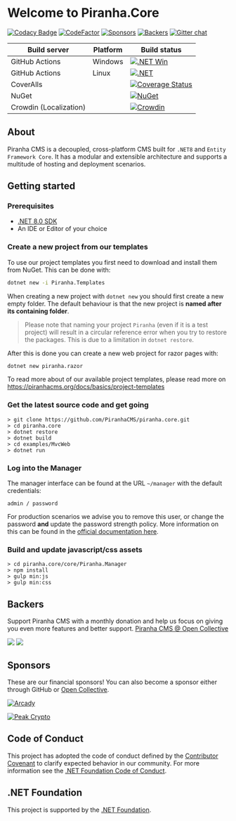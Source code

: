 # Welcome to Piranha.Core

[![Codacy Badge](https://app.codacy.com/project/badge/Grade/0fa7c8bcd5234443b79b075436e92d7e)](https://www.codacy.com/gh/PiranhaCMS/piranha.core/dashboard?utm_source=github.com&amp;utm_medium=referral&amp;utm_content=PiranhaCMS/piranha.core&amp;utm_campaign=Badge_Grade)
[![CodeFactor](https://www.codefactor.io/repository/github/piranhacms/piranha.core/badge)](https://www.codefactor.io/repository/github/piranhacms/piranha.core)
[![Sponsors](https://opencollective.com/piranhacms/tiers/sponsor/badge.svg?label=sponsor&color=brightgreen)](Sponsors)
[![Backers](https://opencollective.com/piranhacms/tiers/backer/badge.svg?label=backer&color=brightgreen)](Backers)
[![Gitter chat](https://badges.gitter.im/PiranhaCMS/Piranha.png)](https://gitter.im/PiranhaCMS/Piranha)

| Build server           | Platform     | Build status |
|------------------------|--------------|--------------|
| GitHub Actions         | Windows      | [![.NET Win](https://github.com/PiranhaCMS/piranha.core/actions/workflows/dotnet_win.yml/badge.svg)](https://github.com/PiranhaCMS/piranha.core/actions/workflows/dotnet_win.yml) |
| GitHub Actions         | Linux        | [![.NET](https://github.com/PiranhaCMS/piranha.core/actions/workflows/dotnet.yml/badge.svg)](https://github.com/PiranhaCMS/piranha.core/actions/workflows/dotnet.yml) |
| CoverAlls              |              | [![Coverage Status](https://coveralls.io/repos/github/PiranhaCMS/piranha.core/badge.svg?branch=master&service=github&random=1)](https://coveralls.io/github/PiranhaCMS/piranha.core?branch=master) |
| NuGet                  |              | [![NuGet](https://img.shields.io/nuget/v/Piranha.svg)](https://www.nuget.org/packages/Piranha) |
| Crowdin (Localization) |              | [![Crowdin](https://badges.crowdin.net/piranhacms/localized.svg)](https://crowdin.com/project/piranhacms) |

## About

Piranha CMS is a decoupled, cross-platform CMS built for `.NET8` and `Entity Framework Core`. It has a modular and extensible architecture and supports a multitude of hosting and deployment scenarios.

## Getting started

### Prerequisites

* [.NET 8.0 SDK](https://dotnet.microsoft.com/en-us/download)
* An IDE or Editor of your choice

### Create a new project from our templates

To use our project templates you first need to download and install them from NuGet. This can be done with:

~~~ bash
dotnet new -i Piranha.Templates
~~~

When creating a new project with `dotnet new` you should first create a new empty folder. The default behaviour is that the new project is **named after its containing folder**.

> Please note that naming your project `Piranha` (even if it is a test project) will result in a circular reference error when you try to restore the packages. This is due to a limitation in `dotnet restore`.

After this is done you can create a new web project for razor pages with:

~~~ bash
dotnet new piranha.razor
~~~

To read more about of our available project templates, please read more on https://piranhacms.org/docs/basics/project-templates

### Get the latest source code and get going

~~~
> git clone https://github.com/PiranhaCMS/piranha.core.git
> cd piranha.core
> dotnet restore
> dotnet build
> cd examples/MvcWeb
> dotnet run
~~~

### Log into the Manager

The manager interface can be found at the URL `~/manager` with the default credentials:

~~~
admin / password
~~~

For production scenarios we advise you to remove this user, or change the password
**and** update the password strength policy. More information on this can be found in
the [official documentation here](http://piranhacms.org/docs/architecture/authentication/identity).

### Build and update javascript/css assets

~~~
> cd piranha.core/core/Piranha.Manager
> npm install
> gulp min:js
> gulp min:css
~~~

## Backers

Support Piranha CMS with a monthly donation and help us focus on giving you even more features and better support. [Piranha CMS @ Open Collective](https://opencollective.com/piranhacms)

<img src="https://opencollective.com/piranhacms/tiers/sponsor.svg?avatarHeight=36" />
<img src="https://opencollective.com/piranhacms/tiers/backer.svg?avatarHeight=36&width=600" />

## Sponsors

These are our financial sponsors! You can also become a sponsor either through GitHub or [Open Collective](https://opencollective.com/piranhacms).

[![Arcady](https://piranhacms.azureedge.net/uploads/672d2600-8822-4b74-bb06-392f0c4aa38d-arcady_black.png)](https://www.arcady.nl)

[![Peak Crypto](https://piranhacms.azureedge.net/uploads/5b9b6a74-5cf6-456d-a8a4-5d831eed5509-peak-crypto-small.png)](https://www.peakcrypto.com/)

## Code of Conduct

This project has adopted the code of conduct defined by the [Contributor Covenant](http://contributor-covenant.org/) to clarify expected behavior in our community.
For more information see the [.NET Foundation Code of Conduct](http://www.dotnetfoundation.org/code-of-conduct).

## .NET Foundation

This project is supported by the [.NET Foundation](http://www.dotnetfoundation.org).
